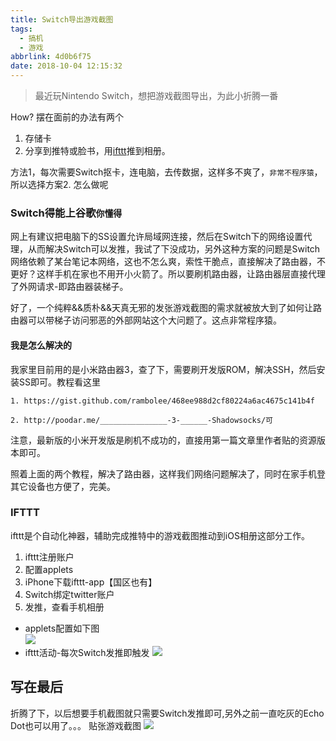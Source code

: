 ```yaml
---
title: Switch导出游戏截图
tags:
  - 搞机
  - 游戏
abbrlink: 4d0b6f75
date: 2018-10-04 12:15:32
---
```

> 最近玩Nintendo Switch，想把游戏截图导出，为此小折腾一番

How? 摆在面前的办法有两个

1. 存储卡
2. 分享到推特或脸书，用[ifttt](https://ifttt.com/)推到相册。

方法1，每次需要Switch抠卡，连电脑，去传数据，这样多不爽了，`非常不程序猿`，所以选择方案2.
怎么做呢
### Switch得能上谷歌`你懂得`
网上有建议把电脑下的SS设置允许局域网连接，然后在Switch下的网络设置代理，从而解决Switch可以发推，我试了下没成功，另外这种方案的问题是Switch网络依赖了某台笔记本网络，这也不怎么爽，索性干脆点，直接解决了路由器，不更好？这样手机在家也不用开小火箭了。所以要刷机路由器，让路由器层直接代理了外网请求-即路由器装梯子。

好了，一个纯粹&&质朴&&天真无邪的发张游戏截图的需求就被放大到了如何让路由器可以带梯子访问邪恶的外部网站这个大问题了。这点非常程序猿。

#### 我是怎么解决的

我家里目前用的是小米路由器3，查了下，需要刷开发版ROM，解决SSH，然后安装SS即可。教程看这里

```
1. https://gist.github.com/rambolee/468ee988d2cf80224a6ac4675c141b4f

2. http://poodar.me/_______________-3-______-Shadowsocks/可
```
注意，最新版的小米开发版是刷机不成功的，直接用第一篇文章里作者贴的资源版本即可。

照着上面的两个教程，解决了路由器，这样我们网络问题解决了，同时在家手机登其它设备也方便了，完美。

### IFTTT
ifttt是个自动化神器，辅助完成推特中的游戏截图推动到iOS相册这部分工作。

1. ifttt注册账户
2. 配置applets
3. iPhone下载ifttt-app【国区也有】
4. Switch绑定twitter账户
5. 发推，查看手机相册
	
- applets配置如下图	
![](https://static.1991421.cn/2018-10-04-ifttt.com_applets_86419437d-if-new-tweet-by-alanhe421-with-hashtag-nintendoswitch-then-add-photo-to-album_edit.png)
- ifttt活动-每次Switch发推即触发
![](https://static.1991421.cn/2018-10-04-041122.png)

## 写在最后
折腾了下，以后想要手机截图就只需要Switch发推即可,另外之前一直吃灰的Echo Dot也可以用了。。。
贴张游戏截图
![](https://static.1991421.cn/2018-10-04-041833.png)

